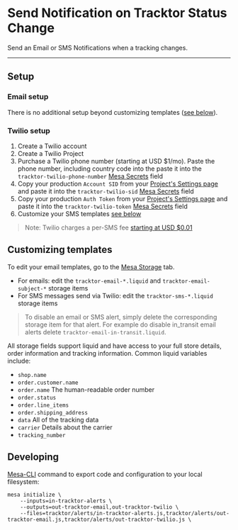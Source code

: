 # Send Notification on Tracktor Status Change

Send an Email or SMS Notifications when a tracking changes.

---


## Setup

### Email setup

There is no additional setup beyond customizing templates ([see below](#customizing-templates)).

### Twilio setup

1. Create a Twilio account
2. Create a Twilio Project
3. Purchase a Twilio phone number (starting at USD $1/mo). Paste the phone number, 
    including country code into the paste it into the `tracktor-twilio-phone-number` [Mesa Secrets](https://getmesa.com/go/secrets) field
4. Copy your production `Account SID` from your [Project's Settings page](https://www.twilio.com/console/project/settings)
    and paste it into the `tracktor-twilio-sid` [Mesa Secrets](https://getmesa.com/go/secrets) field
5. Copy your production `Auth Token` from your [Project's Settings page](https://www.twilio.com/console/project/settings)
    and paste it into the `tracktor-twilio-token` [Mesa Secrets](https://getmesa.com/go/secrets) field
6. Customize your SMS templates [see below](#customizing-templates)

> Note: Twilio charges a per-SMS fee [starting at USD $0.01](https://www.twilio.com/sms/pricing/us)
    

## Customizing templates

To edit your email templates, go to the [Mesa Storage](https://getmesa.com/go/storage) tab.
- For emails: edit the `tracktor-email-*.liquid` and `tracktor-email-subject-*` storage items
- For SMS messages send via Twilio: edit the `tracktor-sms-*.liquid` storage items

> To disable an email or SMS alert, simply delete the corresponding storage item for that alert. 
  For example do disable in_transit email alerts delete `tracktor-email-in-transit.liquid`.

All storage fields support liquid and have access to your full store details, order information and tracking information. 
Common liquid variables include:
- `shop.name`
- `order.customer.name`
- `order.name` The human-readable order number
- `order.status`
- `order.line_items`
- `order.shipping_address`
- `data` All of the tracking data
- `carrier` Details about the carrier
- `tracking_number`


## Developing
[Mesa-CLI](https://developers.getmesa.com/cli) command to export code and configuration to your local filesystem:
```
mesa initialize \
    --inputs=in-tracktor-alerts \
    --outputs=out-tracktor-email,out-tracktor-twilio \
    --files=tracktor/alerts/in-tracktor-alerts.js,tracktor/alerts/out-tracktor-email.js,tracktor/alerts/out-tracktor-twilio.js \


```
